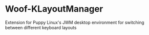 # Woof-KLayoutManager
Extension for Puppy Linux's JWM desktop environment for switching between different keyboard layouts
